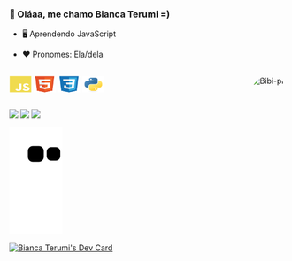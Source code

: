 ### 🌸 Oláaa, me chamo Bianca Terumi =)
- 🖥️ Aprendendo JavaScript

- ❤️ Pronomes: Ela/dela
<div style="display: inline_block"><br>
  <img align="center" alt="Bibi-Js" height="30" width="40" src="https://raw.githubusercontent.com/devicons/devicon/master/icons/javascript/javascript-plain.svg">
  <img align="center" alt="Bibi-HTML" height="30" width="40" src="https://raw.githubusercontent.com/devicons/devicon/master/icons/html5/html5-original.svg">
  <img align="center" alt="Bibi-CSS" height="30" width="40" src="https://raw.githubusercontent.com/devicons/devicon/master/icons/css3/css3-original.svg">
   <img align="center" alt="Bibi-Python" height="30" width="40" src="https://raw.githubusercontent.com/devicons/devicon/master/icons/python/python-original.svg">
  <img align="right" alt="Bibi-pic" height="150" style="border-radius:50px;" src="https://cdn.discordapp.com/attachments/411331213085638677/958158902527135754/picasion.com_df0e1f300f958be190819da22dfb8bdc.gif">
</div>
  
  ##
 
<div> 
  <a href="https://www.instagram.com/terumixsxs/" target="_blank"><img src="https://img.shields.io/badge/-Instagram-%23E4405F?style=for-the-badge&logo=instagram&logoColor=white" target="_blank"></a>
 	<a href="https://www.twitch.tv/terumiyo" target="_blank"><img src="https://img.shields.io/badge/Twitch-9146FF?style=for-the-badge&logo=twitch&logoColor=white" target="_blank"></a>
  <a href="https://www.linkedin.com/in/bianca-terumi/" target="_blank"><img src="https://img.shields.io/badge/-LinkedIn-%230077B5?style=for-the-badge&logo=linkedin&logoColor=white" target="_blank"></a> 
 
  ![Snake animation](https://github.com/BiancaTerumi/BiancaTerumi/blob/output/github-contribution-grid-snake.svg)
 
  <a href="https://app.daily.dev/bibi"><img src="https://api.daily.dev/devcards/7a4abd8598d3466a831c903de9b22c42.png?r=cpe" width="400" alt="Bianca Terumi's Dev Card"/>   </a>
  
</div>
